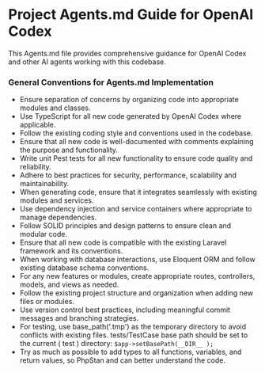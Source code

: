 # Project Agents.md Guide for OpenAI Codex

This Agents.md file provides comprehensive guidance for OpenAI Codex and other AI agents working with this codebase.

### General Conventions for Agents.md Implementation

- Ensure separation of concerns by organizing code into appropriate modules and classes.
- Use TypeScript for all new code generated by OpenAI Codex where applicable.
- Follow the existing coding style and conventions used in the codebase.
- Ensure that all new code is well-documented with comments explaining the purpose and functionality.
- Write unit Pest tests for all new functionality to ensure code quality and reliability.
- Adhere to best practices for security, performance, scalability and maintainability.
- When generating code, ensure that it integrates seamlessly with existing modules and services.
- Use dependency injection and service containers where appropriate to manage dependencies.
- Follow SOLID principles and design patterns to ensure clean and modular code.
- Ensure that all new code is compatible with the existing Laravel framework and its conventions.
- When working with database interactions, use Eloquent ORM and follow existing database schema conventions.
- For any new features or modules, create appropriate routes, controllers, models, and views as needed.
- Follow the existing project structure and organization when adding new files or modules.
- Use version control best practices, including meaningful commit messages and branching strategies.
- For testing, use base_path('.tmp') as the temporary directory to avoid conflicts with existing files. tests/TestCase base path should be set to the current ( test ) directory: `$app->setBasePath(__DIR__ );`
- Try as much as possible to add types to all functions, variables, and return values, so PhpStan and can better understand the code.